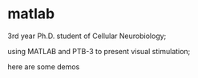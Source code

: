 # matlab
3rd year Ph.D. student of Cellular Neurobiology;

using MATLAB and PTB-3 to present visual stimulation;

here are some demos
